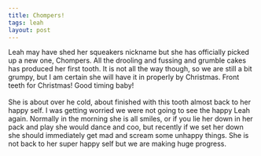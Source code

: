 ```yaml
---
title: Chompers!
tags: leah
layout: post
---
```

Leah may have shed her squeakers nickname but she has officially picked up a new one, Chompers. All the drooling and fussing and grumble cakes has produced her first tooth.  It is not all the way though, so we are still a bit grumpy, but I am certain she will have it in properly by Christmas.  Front teeth for Christmas!  Good timing baby!<br /><br />She is about over he cold, about finished with this tooth almost back to her happy self.  I was getting worried we were not going to see the happy Leah again.  Normally in the morning she is all smiles, or if you lie her down in her pack and play she would dance and coo, but recently if we set her down she should immediately get mad and scream some unhappy things.  She is not back to her super happy self but we are making huge progress.
